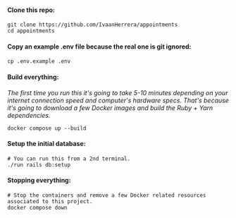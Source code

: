 #### Clone this repo:

```
git clone https://github.com/IvaanHerrera/appointments
cd appointments
```

#### Copy an example .env file because the real one is git ignored:

```
cp .env.example .env
```

#### Build everything:

*The first time you run this it's going to take 5-10 minutes depending on your internet connection speed and computer's hardware specs. That's because it's going to download a few Docker images and build the Ruby + Yarn dependencies.*

```
docker compose up --build
```

#### Setup the initial database:

```
# You can run this from a 2nd terminal.
./run rails db:setup
```

#### Stopping everything:

```
# Stop the containers and remove a few Docker related resources associated to this project.
docker compose down
```
